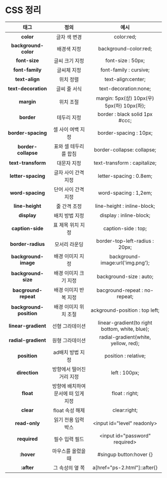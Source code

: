 # **CSS 정리**

|태그|정의|예시|
|:---:|:---:|:---:|
|**color**|글자 색 변경| color:red;|
|**background-color**|배경색 지정|background-color:red;|
|**font-size**|글씨 크기 지정 | font-size : 50px;|
| **font-family** | 글씨체 지정 | font-family : cursive; |
| **text-align** | 위치 정렬 | text-align:center; |
| **text-decoration** | 글씨 줄 서식 | text-decoration:none; |글씨 그림자 지정 | text-shadow : gray 2px 2px;|
| **margin** | 위치 조절 | margin: 5px(상) 10px(우) 5px(하) 10px(좌);  |
| **border** | 테두리 지정 | border : black solid 1px #ccc; |
| **border-spacing** | 셀 사이 여백 지정 | border-spacing : 10px; |
| **border-collapse** | 표와 셀 테두리를 합침 | border-collapse: collapse;|
| **text-transform** | 대문자 지정 | text-transform : capitalize; |
| **letter-spacing** | 글자 사이 간격 지정 | letter-spacing : 0.8em; |
| **word-spacing** | 단어 사이 간격 지정 | word-spacing : 1,2em; |
| **line-height** | 줄 간격 조정 | line-height : inline-block; |
| **display** | 배치 방법 지정 | display : inline-block; |
| **caption-side** | 표 제목 위치 지정 | caption-side : top; |
| **border-radius** | 모서리 라운딩 | border-top-left-radius : 20px; |
| **background-image** | 배경 이미지 지정 | background-image:url('img.png'); |
| **background-size** | 배경 이미지 크기 지정 | background-size : auto; |
| **bacground-repeat** | 배경 이미지 반복 지정 | bacground-repeat : no-repeat; |
| **background-position** | 배경 이미지 위치 조절 | ackground-position : top left; |
| **linear-gradient** |선형 그라데이션 | linear-gradient(to right bottom, white, blue); |
| **radial-gradient** | 원형 그라데이션 | radial-gradient(white, yellow, red); |
| **position** | ad배치 방법 지정 | position : relative; |
| **direction** | 방향에서 떨어진 거리 지정| left : 100px; |
| **float** | 방향에 배치하여 문서에 떠 있게 지정 | float : right; |
| **clear** | float 속성 해제 | clear:right; |
| **read-only** | 읽기 전용 입력 박스 | \<input id="level" readonly> |
| **required** | 필수 입력 필드 | \<input id="password" required> |
| **:hover** | 마우스를 올렸을 때 | #singup button:hover {} |
| **:after** | 그 속성의 옆 쪽 | a[href="ps-2.html"]::after{} |






